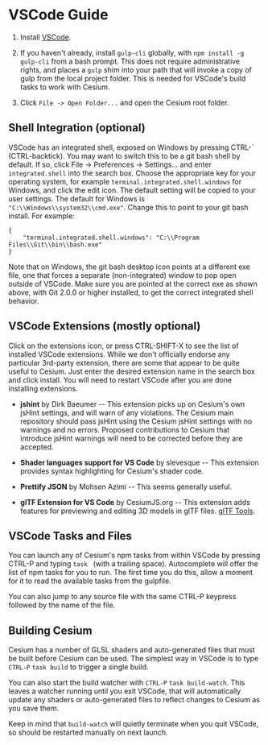 # VSCode Guide

1. Install [VSCode](https://code.visualstudio.com/).

2. If you haven't already, install `gulp-cli` globally, with
`npm install -g gulp-cli` from a bash prompt.  This does not require
administrative rights, and places a `gulp` shim into your path that will
invoke a copy of gulp from the local project folder.  This is needed for
VSCode's build tasks to work with Cesium.

3. Click `File -> Open Folder...` and open the Cesium root folder.

## Shell Integration (optional)

VSCode has an integrated shell, exposed on Windows by pressing CTRL-\` (CTRL-backtick).
You may want to switch this to be a git bash shell by default.  If so, click
File -> Preferences -> Settings... and enter `integrated.shell` into the search
box.  Choose the appropriate key for your operating system, for example
`terminal.integrated.shell.windows` for Windows, and click the edit icon.
The default setting will be copied to your user settings.  The default for
Windows is `"C:\\Windows\\system32\\cmd.exe"`.  Change this to point to your
git bash install.  For example:

```
{
    "terminal.integrated.shell.windows": "C:\\Program Files\\Git\\bin\\bash.exe"
}
```

Note that on Windows, the git bash desktop icon points at a different exe file,
one that forces a separate (non-integrated) window to pop open outside of VSCode.
Make sure you are pointed at the correct exe as shown above, with Git 2.0.0 or
higher installed, to get the correct integrated shell behavior.

## VSCode Extensions (mostly optional)

Click on the extensions icon, or press CTRL-SHIFT-X to see the list of installed
VSCode extensions.  While we don't officially endorse any particular 3rd-party
extension, there are some that appear to be quite useful to Cesium.  Just enter
the desired extension name in the search box and click install.  You will need to
restart VSCode after you are done installing extensions.

* **jshint** by Dirk Baeumer -- This extension picks up on Cesium's own jsHint settings,
and will warn of any violations.  The Cesium main repository should pass jsHint
using the Cesium jsHint settings with no warnings and no errors.  Proposed
contributions to Cesium that introduce jsHint warnings will need to be corrected
before they are accepted.

* **Shader languages support for VS Code** by slevesque -- This extension provides
syntax highlighting for Cesium's shader code.

* **Prettify JSON** by Mohsen Azimi -- This seems generally useful.

* **glTF Extension for VS Code** by CesiumJS.org -- This extension adds features for previewing and editing 3D models in glTF files. [glTF Tools](https://marketplace.visualstudio.com/items?itemName=cesium.gltf-vscode).

## VSCode Tasks and Files

You can launch any of Cesium's npm tasks from within VSCode by pressing
CTRL-P and typing `task ` (with a trailing space).  Autocomplete will
offer the list of npm tasks for you to run.  The first time you do this,
allow a moment for it to read the available tasks from the gulpfile.

You can also jump to any source file with the same CTRL-P keypress
followed by the name of the file.

## Building Cesium

Cesium has a number of GLSL shaders and auto-generated files that must be
built before Cesium can be used.  The simplest way in VSCode is to type
`CTRL-P` `task build` to trigger a single build.

You can also start the build watcher with `CTRL-P` `task build-watch`.  This
leaves a watcher running until you exit VSCode, that will automatically
update any shaders or auto-generated files to reflect changes to Cesium as
you save them.

Keep in mind that `build-watch` will quietly terminate when
you quit VSCode, so should be restarted manually on next launch.
